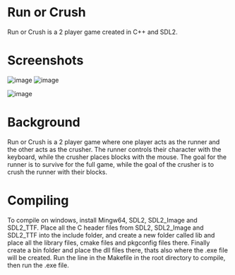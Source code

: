 # Run or Crush
Run or Crush is a 2 player game created in C++ and SDL2. 

# Screenshots
![image](https://github.com/abbas-PM/Run-or-Crush/assets/116516812/2dcc555a-0db2-4cba-a350-e18c3a67f29d) ![image](https://github.com/abbas-PM/Run-or-Crush/assets/116516812/99475189-221d-4221-bb34-27f26ad0c65d)






![image](https://github.com/abbas-PM/Run-or-Crush/assets/116516812/38411f3e-c3b7-43e1-8903-5aacd12470df)

# Background
Run or Crush is a 2 player game where one player acts as the runner and the other acts as the crusher. The runner controls their
character with the keyboard, while the crusher places blocks with the mouse. The goal for the runner is to survive for the full game, 
while the goal of the crusher is to crush the runner with their blocks.

# Compiling
To compile on windows, install Mingw64, SDL2, SDL2_Image and SDL2_TTF. Place all the C header files from SDL2, SDL2_Image and SDL2_TTF into the include folder, 
and create a new folder called lib and place all the library files, cmake files and pkgconfig files there. Finally create a bin folder and place the dll files
there, thats also where the .exe file will be created. Run the line in the Makefile in the root directory to compile, then run the .exe file.






